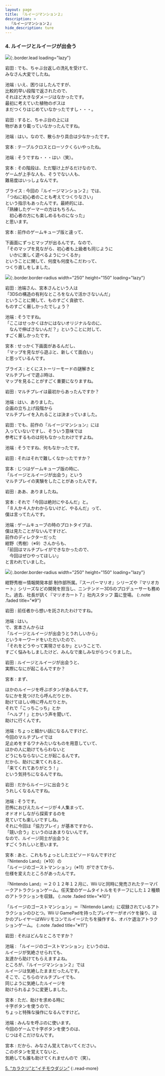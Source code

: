 ```yaml
---
layout: page
title: 『ルイージマンション２』
description: >
  『ルイージマンション２』
hide_description: ture
---
```


### 4. ルイージとルイージが出会う

![](/interviews/jp/3ds/aggj/vol1/img/mainvisual4.jpg){:.border.lead loading="lazy"}

岩田
: でも、ちゃぶ台返しの洗礼を受けて、<br>みなさん大変でしたね。

池端
: いえ、困りはしたんですが、<br>比較的早い段階で返されたので、<br>それほど大きなダメージはなかったです。<br>最初に考えていた植物のボスは<br>まだつくりはじめていなかったですし・・・。

岩田
: すると、ちゃぶ台の上には<br>物があまり載っていなかったんですね。

池端
: はい。なので、散らかり具合は少なかったです。

宮本
: テーブルクロスとローソクくらいやったね。

池端
: そうですね・・・はい（笑）。

宮本
: その階段は、ただ駆け上がるだけなので、<br>ゲームが上手な人も、そうでない人も、<br>難易度はいっしょなんです。

ブライス
: 今回の『ルイージマンション２』では、<br>「つねに初心者のことも考えてつくりなさい」<br>という指示もあったんです。最終的には、<br>「熟練したゲーマーの方はもちろん、<br>　初心者の方にも楽しめるものになった」<br>と思います。

宮本
: 前作のゲームキューブ版と違って、<br>

下画面にずっとマップが出るんです。なので、<br>「そのマップを見ながら、初心者も上級者も同じように<br>　いかに楽しく遊べるようにつくるか」<br>ということに関して、何度も何度もこだわって、<br>つくり直しをしました。

![](/interviews/jp/3ds/aggj/vol1/img/photo15.jpg){:.border.border-radius width="250" height="150"  loading="lazy"}

岩田
: 池端さん、宮本さんという人は<br>「3DSの構造の有利なところをなんで活かさないんだ」<br>ということに関して、ものすごく貪欲で、<br>ものすごく厳しかったでしょう？

池端
: そうですね。<br>「ここはせっかくほかにはないオリジナルなのに、<br>　なんで伸ばさないんだ？」ということに対して、<br>すごく厳しかったです。

宮本
: せっかく下画面があるんだし、<br>「マップを見ながら遊ぶと、新しくて面白い」<br>と思っているんです。

ブライス
: とくにストーリーモードの謎解きと<br>マルチプレイで遊ぶ時は、<br>マップを見ることがすごく重要になりますね。

岩田
: マルチプレイは最初からあったんですか？

池端
: はい、ありました。<br>企画の立ち上げ段階から<br>マルチプレイを入れることは決まっていました。

岩田
: でも、前作の『ルイージマンション』には<br>入っていないですし、そういう意味では<br>参考にするものは何もなかったわけですよね。

池端
: そうですね、何もなかったです。

岩田
: それはそれで難しくなかったですか？

宮本
: じつはゲームキューブ版の時に、<br>「ルイージとルイージが出会う」という<br>マルチプレイの実験をしたことがあったんです。

岩田
: ああ、ありましたね。

宮本
: それで「今回は絶対にやるんだ」と。<br>「８人か４人かわからないけど、やるんだ」って、<br>僕は言ってたんです。

池端
: ゲームキューブの時のプロトタイプは、<br>僕は見たことがないんですけど、<br>前作のディレクターだった<br>紺野（秀樹）（※9）さんからも、<br>「前回はマルチプレイができなかったので、<br>　今回はぜひやってほしい」<br>と言われていました。

![](/interviews/jp/3ds/aggj/vol1/img/photo16.jpg){:.border.border-radius width="250" height="150"  loading="lazy"}


紺野秀樹＝情報開発本部 制作部所属。『スーパーマリオ』シリーズや『マリオカート』シリーズなどの開発を担当し、ニンテンドー3DSのプロデューサーも務めた。過去、社長が訊く『マリオカート７』社内スタッフ 篇に登場。
{:.note .faded title="※9"}

岩田
: 前任者から想いを託されたわけですね。

池端
: はい。<br>で、宮本さんからは<br>「ルイージとルイージが出会うとうれしいから」<br>というキーワードをいただいたので、<br>「それをどうやって実現させるか」ということで、<br>すごく悩みもしましたけど、みんなで楽しみながらつくりました。

岩田
: ルイージとルイージが出会うと、<br>実際になにが起こるんですか？

宮本
: まず、

ほかのルイージを呼ぶボタンがあるんです。<br>なにかを見つけたら呼んだりとか、<br>助けてほしい時に呼んだりとか。<br>それで「こっちこっち」とか<br>「ヘルプ！」とかいう声を聞いて、<br>助けに行くんです。

池端
: ちょっと細かい話になるんですけど、<br>今回のマルチプレイでは<br>足止めをするワナみたいなものを用意していて、<br>ほかの人に助けてもらわないと<br>どうにもならないことが起こるんです。<br>だから、助けに来てくれると、<br>「来てくれてありがとう！」<br>という気持ちになるんですね。

岩田
: だからルイージに出会うと<br>うれしくなるんですね。

池端
: そうです。<br>恐怖におびえたルイージが４人集まって、<br>オドオドしながら探索するのを<br>見ていても楽しいですしね。<br>それに今回は「協力プレイ」が基本ですから、<br>「競い合う」というのはあまりないんです。<br>なので、ルイージ同士が出会うと<br>すごくうれしいと思います。

宮本
: あと、これもちょっとしたエピソードなんですけど<br>『Nintendo Land』（※10）の<br>「ルイージのゴーストマンション」（※11）ができてから、<br>仕様を変えたところがあったんです。

『Nintendo Land』＝２０１２年１２月に、Wii Uと同時に発売されたテーマパークアトラクションゲーム。任天堂のゲームタイトルをモチーフにした１２種類のアトラクションを収録。
{:.note .faded title="※10"}

「ルイージのゴーストマンション」＝『Nintendo Land』に収録されているアトラクションのひとつ。Wii U GamePadを持ったプレイヤーがオバケを操り、ほかのプレイヤーはWiiリモコンでルイージたちを操作する、オバケ退治アトラクションゲーム。
{:.note .faded title="※11"}

岩田
: それはどんなところですか？

池端
: 「ルイージのゴーストマンション」というのは、<br>ルイージが気絶させられても、<br>友達から助けてもらえますよね。<br>ところが、『ルイージマンション２』では<br>ルイージは気絶したままだったんです。<br>そこで、こちらのマルチプレイでも、<br>同じように気絶したルイージを<br>助けられるように変更しました。

宮本
: ただ、助けを求める時に<br>十字ボタンを使うので、<br>ちょっと特殊な操作になるんですけど。

池端
: みんなを呼ぶのに使います。<br>今回のゲームで十字ボタンを使うのは、<br>じつはそこだけなんです。

宮本
: だから、みなさん覚えておいてください。<br>このボタンを覚えてないと、<br>気絶しても誰も助けてくれませんので（笑）。


[5. “カラクリ”と“イチモウダジン”](5.md)
{:.read-more}
